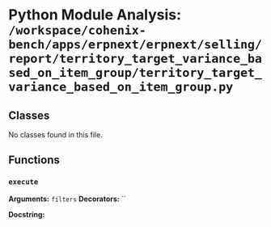 # Python Module Analysis: `/workspace/cohenix-bench/apps/erpnext/erpnext/selling/report/territory_target_variance_based_on_item_group/territory_target_variance_based_on_item_group.py`

## Classes

No classes found in this file.


## Functions

### `execute`
**Arguments:** `filters`
**Decorators:** ``

**Docstring:**
```

```

